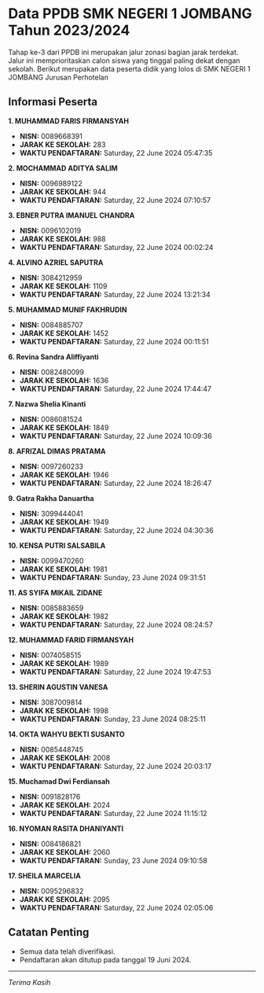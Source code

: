 # Data PPDB SMK NEGERI 1 JOMBANG Tahun 2023/2024
Tahap ke-3 dari PPDB ini merupakan jalur zonasi bagian jarak terdekat. Jalur ini memprioritaskan calon siswa yang tinggal paling dekat dengan sekolah.
Berikut merupakan data peserta didik yang lolos di SMK NEGERI 1 JOMBANG Jurusan Perhotelan

## Informasi Peserta 
**1. MUHAMMAD FARIS FIRMANSYAH**
- **NISN:** 0089668391
- **JARAK KE SEKOLAH:** 283
- **WAKTU PENDAFTARAN:** Saturday, 22 June 2024 05:47:35

**2. MOCHAMMAD ADITYA SALIM**
- **NISN:** 0096989122
- **JARAK KE SEKOLAH:** 944
- **WAKTU PENDAFTARAN:** Saturday, 22 June 2024 07:10:57

**3. EBNER PUTRA IMANUEL CHANDRA**
- **NISN:** 0096102019
- **JARAK KE SEKOLAH:** 988
- **WAKTU PENDAFTARAN:** Saturday, 22 June 2024 00:02:24

**4. ALVINO AZRIEL SAPUTRA**
- **NISN:** 3084212959
- **JARAK KE SEKOLAH:** 1109
- **WAKTU PENDAFTARAN:** Saturday, 22 June 2024 13:21:34

**5. MUHAMMAD MUNIF FAKHRUDIN**
- **NISN:** 0084885707
- **JARAK KE SEKOLAH:** 1452
- **WAKTU PENDAFTARAN:** Saturday, 22 June 2024 00:11:51

**6. Revina Sandra Aliffiyanti**
- **NISN:** 0082480099
- **JARAK KE SEKOLAH:** 1636
- **WAKTU PENDAFTARAN:** Saturday, 22 June 2024 17:44:47

**7. Nazwa Shelia Kinanti**
- **NISN:** 0086081524
- **JARAK KE SEKOLAH:** 1849
- **WAKTU PENDAFTARAN:** Saturday, 22 June 2024 10:09:36

**8. AFRIZAL DIMAS PRATAMA**
- **NISN:** 0097260233
- **JARAK KE SEKOLAH:** 1946
- **WAKTU PENDAFTARAN:** Saturday, 22 June 2024 18:26:47

**9. Gatra Rakha Danuartha**
- **NISN:** 3099444041
- **JARAK KE SEKOLAH:** 1949
- **WAKTU PENDAFTARAN:** Saturday, 22 June 2024 04:30:36

**10. KENSA PUTRI SALSABILA**
- **NISN:** 0099470260
- **JARAK KE SEKOLAH:** 1981
- **WAKTU PENDAFTARAN:** Sunday, 23 June 2024 09:31:51

**11. AS SYIFA MIKAIL ZIDANE**
- **NISN:** 0085883659
- **JARAK KE SEKOLAH:** 1982
- **WAKTU PENDAFTARAN:** Saturday, 22 June 2024 08:24:57

**12. MUHAMMAD FARID FIRMANSYAH**
- **NISN:** 0074058515
- **JARAK KE SEKOLAH:** 1989
- **WAKTU PENDAFTARAN:** Saturday, 22 June 2024 19:47:53

**13. SHERIN AGUSTIN VANESA**
- **NISN:** 3087009814
- **JARAK KE SEKOLAH:** 1998
- **WAKTU PENDAFTARAN:** Sunday, 23 June 2024 08:25:11

**14. OKTA WAHYU BEKTI SUSANTO**
- **NISN:** 0085448745
- **JARAK KE SEKOLAH:** 2008
- **WAKTU PENDAFTARAN:** Saturday, 22 June 2024 20:03:17

**15. Muchamad Dwi Ferdiansah**
- **NISN:** 0091828176
- **JARAK KE SEKOLAH:** 2024
- **WAKTU PENDAFTARAN:** Saturday, 22 June 2024 11:15:12

**16. NYOMAN RASITA DHANIYANTI**
- **NISN:** 0084186821
- **JARAK KE SEKOLAH:** 2060
- **WAKTU PENDAFTARAN:** Sunday, 23 June 2024 09:10:58

**17. SHEILA MARCELIA**
- **NISN:** 0095296832
- **JARAK KE SEKOLAH:** 2095
- **WAKTU PENDAFTARAN:** Saturday, 22 June 2024 02:05:06

## Catatan Penting

- Semua data telah diverifikasi.
- Pendaftaran akan ditutup pada tanggal 19 Juni 2024.
---
_Terima Kasih_